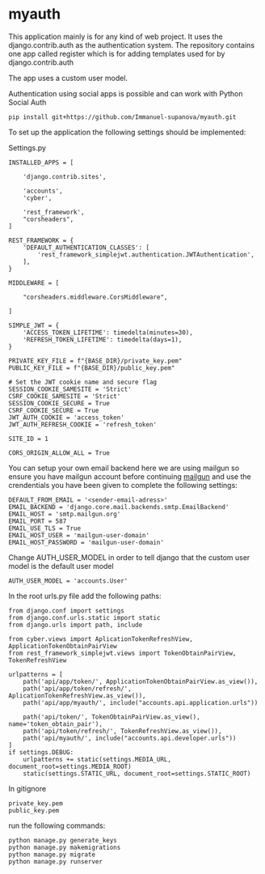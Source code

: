 # myauth

This application mainly is for any kind of web project. It uses the django.contrib.auth as the authentication system. The repository contains one app called register which is for adding templates used for by django.contrib.auth

The app uses a custom user model.

Authentication using social apps is possible and can work with Python Social Auth

```commandline
pip install git+https://github.com/Immanuel-supanova/myauth.git
```

To set up the application the following settings should be implemented:

Settings.py

```
INSTALLED_APPS = [

    'django.contrib.sites',

    'accounts',
    'cyber',

    'rest_framework',
    "corsheaders",
]
```
```
REST_FRAMEWORK = {
    'DEFAULT_AUTHENTICATION_CLASSES': [
        'rest_framework_simplejwt.authentication.JWTAuthentication',
    ],
}
```
```
MIDDLEWARE = [
    
    "corsheaders.middleware.CorsMiddleware",
   
]
```
```
SIMPLE_JWT = {
    'ACCESS_TOKEN_LIFETIME': timedelta(minutes=30),
    'REFRESH_TOKEN_LIFETIME': timedelta(days=1),
}
```
```
PRIVATE_KEY_FILE = f"{BASE_DIR}/private_key.pem"
PUBLIC_KEY_FILE = f"{BASE_DIR}/public_key.pem"
```
```
# Set the JWT cookie name and secure flag
SESSION_COOKIE_SAMESITE = 'Strict'
CSRF_COOKIE_SAMESITE = 'Strict'
SESSION_COOKIE_SECURE = True
CSRF_COOKIE_SECURE = True
JWT_AUTH_COOKIE = 'access_token'
JWT_AUTH_REFRESH_COOKIE = 'refresh_token'
```
```
SITE_ID = 1
```
```
CORS_ORIGIN_ALLOW_ALL = True
```
You can setup your own email backend here we are using mailgun so ensure you have mailgun account before continuing 
[mailgun](https://www.mailgun.com/) and use the crendentials you have been given to complete the following settings:
```
DEFAULT_FROM_EMAIL = '<sender-email-adress>'
EMAIL_BACKEND = 'django.core.mail.backends.smtp.EmailBackend'
EMAIL_HOST = 'smtp.mailgun.org'
EMAIL_PORT = 587
EMAIL_USE_TLS = True
EMAIL_HOST_USER = 'mailgun-user-domain'
EMAIL_HOST_PASSWORD = 'mailgun-user-domain'
```
Change AUTH_USER_MODEL in order to tell django that the custom user model is the default user model

```
AUTH_USER_MODEL = 'accounts.User'
```
In the root urls.py file add the following paths:
```
from django.conf import settings
from django.conf.urls.static import static
from django.urls import path, include

from cyber.views import AplicationTokenRefreshView, ApplicationTokenObtainPairView
from rest_framework_simplejwt.views import TokenObtainPairView, TokenRefreshView

urlpatterns = [
    path('api/app/token/', ApplicationTokenObtainPairView.as_view()),
    path('api/app/token/refresh/', AplicationTokenRefreshView.as_view()),
    path('api/app/myauth/', include("accounts.api.application.urls"))

    path('api/token/', TokenObtainPairView.as_view(), name='token_obtain_pair'),
    path('api/token/refresh/', TokenRefreshView.as_view()),
    path('api/myauth/', include("accounts.api.developer.urls")) 
]
if settings.DEBUG:
    urlpatterns += static(settings.MEDIA_URL, document_root=settings.MEDIA_ROOT)
    static(settings.STATIC_URL, document_root=settings.STATIC_ROOT)
```

In gitignore
```
private_key.pem
public_key.pem
```

run the following commands:
```commandline
python manage.py generate_keys
python manage.py makemigrations
python manage.py migrate
python manage.py runserver
```
